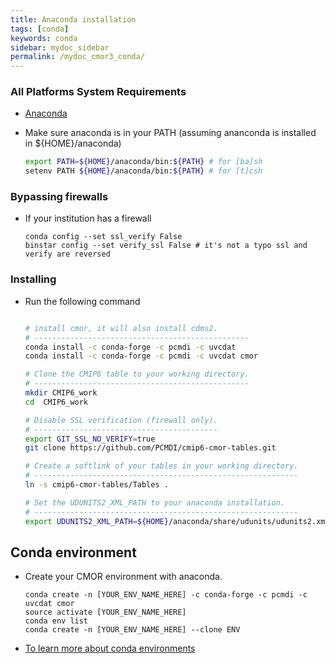 ```yaml
---
title: Anaconda installation
tags: [conda]
keywords: conda
sidebar: mydoc_sidebar
permalink: /mydoc_cmor3_conda/
---
```


### All Platforms System Requirements

  * [Anaconda](https://www.continuum.io/)
  * Make sure anaconda is in your PATH (assuming ananconda is installed in ${HOME}/anaconda)

    ```sh
    export PATH=${HOME}/anaconda/bin:${PATH} # for [ba]sh
    setenv PATH ${HOME}/anaconda/bin:${PATH} # for [t]csh
    ``` 

### Bypassing firewalls

  * If your institution has a firewall

    ```
    conda config --set ssl_verify False
    binstar config --set verify_ssl False # it's not a typo ssl and verify are reversed
    ```

### Installing

  * Run the following command
   
    ```bash

    # install cmor, it will also install cdms2.
    # ------------------------------------------------
    conda install -c conda-forge -c pcmdi -c uvcdat
    conda install -c conda-forge -c pcmdi -c uvcdat cmor

    # Clone the CMIP6 table to your working directory.
    # ------------------------------------------------
    mkdir CMIP6_work
    cd  CMIP6_work

    # Disable SSL verification (firewall only).
    # -----------------------------------------
    export GIT_SSL_NO_VERIFY=true
    git clone https://github.com/PCMDI/cmip6-cmor-tables.git

    # Create a softlink of your tables in your working directory.
    # -----------------------------------------------------------
    ln -s cmip6-cmor-tables/Tables .

    # Set the UDUNITS2_XML_PATH to your anaconda installation.
    # -----------------------------------------------------------
    export UDUNITS2_XML_PATH=${HOME}/anaconda/share/udunits/udunits2.xml
    ```

## Conda environment

  * Create your CMOR environment with anaconda.

    ```
    conda create -n [YOUR_ENV_NAME_HERE] -c conda-forge -c pcmdi -c uvcdat cmor
    source activate [YOUR_ENV_NAME_HERE]
    conda env list 
    conda create -n [YOUR_ENV_NAME_HERE] --clone ENV 
    ```

  * [To learn more about conda environments](http://conda.pydata.org/docs/using/envs.html)




